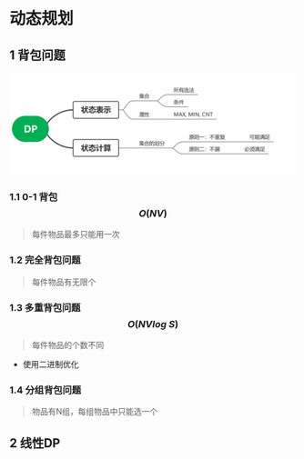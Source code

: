 # 动态规划

## 1 背包问题

![image-20250310105453977](..\pictures\image-20250310105453977.png)

###  1.1 0-1 背包 $$O(NV)$$

>  每件物品最多只能用一次

### 1.2 完全背包问题

> 每件物品有无限个

### 1.3 多重背包问题 $$O(NVlog\ S)$$

> 每件物品的个数不同

* 使用二进制优化

### 1.4 分组背包问题

> 物品有N组，每组物品中只能选一个

 

## 2 线性DP

